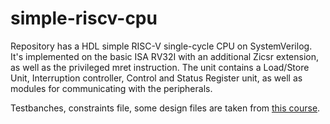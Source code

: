 # simple-riscv-cpu
Repository has a HDL simple RISC-V single-cycle CPU on SystemVerilog. It's implemented on the basic ISA RV32I with an additional Zicsr extension, as well as the privileged mret instruction. The unit contains a Load/Store Unit, Interruption controller, Control and Status Register unit, as well as modules for communicating with the peripherals.

Testbanches, constraints file, some design files are taken from [this course](https://github.com/MPSU/APS/tree/master/Labs).
